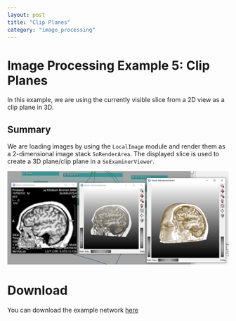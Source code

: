 ```yaml
---
layout: post
title: "Clip Planes"
category: "image_processing"
---
```


# Image Processing Example 5: Clip Planes
In this example, we are using the currently visible slice from a 2D view as a clip plane in 3D.

## Summary
We are loading images by using the `LocalImage` module and render them as a 2-dimensional image stack `SoRenderArea`. The displayed slice is used to create a 3D plane/clip plane in a `SoExaminerViewer`.

![Screenshot](/examples/image_processing/example5/image.png)

# Download
You can download the example network [here](/examples/image_processing/example4/ImageProcessingExample5.mlab)
